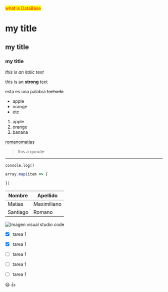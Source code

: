 <style>
mark{
    color:red;
}
</style>

<mark>what is DataBase</mark>

<!-- Headings -->
# my title
## my title
### my title 
<!-- Italic -->
*this is an italic text*
<!-- Strong text -->
this is an **strong** text 
<!-- tachado -->
esta es una palabra ~~tachada~~ 
<!-- Lista desordenada -->
* apple
* orange
* etc
<!-- Lista ordenada -->
1. apple
2. orange
3. banana
<!-- Enlaces -->
[romanomatias](https://www.google.com/)

<!-- Esta es una cita -->
>this a quoute
<!-- Etiqueta hr -->
___
<!-- Escribir codigo -->
`console.log()`
```javascript
array.map(item => {

})

```

<!-- Table -->

|Nombre  |Apellido|
|-----------|---------|
|Matias|Maximiliano|
|Santiago|Romano|

<!-- Imagenes -->
![Imagen visual studio code](vscLogo.jpg)

<!-- Github markdown -->
<!--  todo list -->
* [x] tarea 1
* [x] tarea 1
* [ ] tarea 1
* [ ] tarea 1
* [ ] tarea 1


:smiley: :+1:
